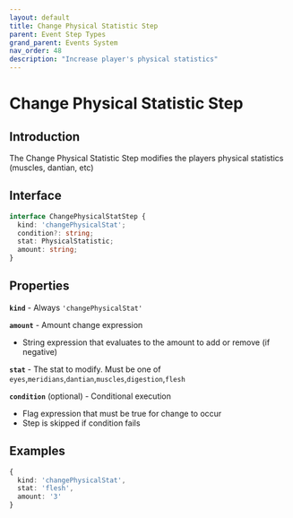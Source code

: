 ```yaml
---
layout: default
title: Change Physical Statistic Step
parent: Event Step Types
grand_parent: Events System
nav_order: 48
description: "Increase player's physical statistics"
---
```


# Change Physical Statistic Step

## Introduction

The Change Physical Statistic Step modifies the players physical statistics (muscles, dantian, etc)

## Interface

```typescript
interface ChangePhysicalStatStep {
  kind: 'changePhysicalStat';
  condition?: string;
  stat: PhysicalStatistic;
  amount: string;
}
```

## Properties

**`kind`** - Always `'changePhysicalStat'`

**`amount`** - Amount change expression

- String expression that evaluates to the amount to add or remove (if negative)

**`stat`** - The stat to modify. Must be one of `eyes`,`meridians`,`dantian`,`muscles`,`digestion`,`flesh`

**`condition`** (optional) - Conditional execution

- Flag expression that must be true for change to occur
- Step is skipped if condition fails

## Examples

```typescript
{
  kind: 'changePhysicalStat',
  stat: 'flesh',
  amount: '3'
}
```

